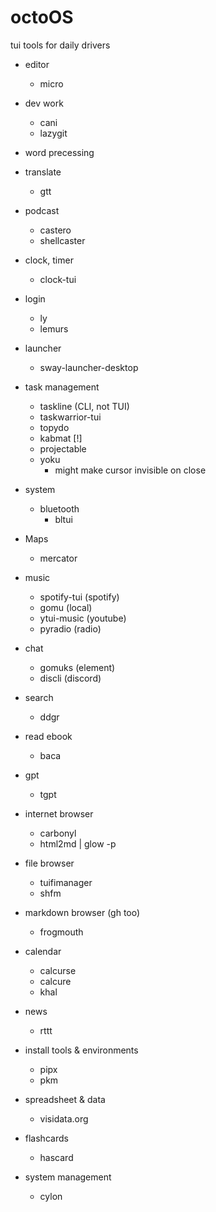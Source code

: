 # octoOS
tui tools for daily drivers

* editor
  * micro

* dev work
  * cani
  * lazygit

* word precessing

* translate
  * gtt

* podcast
  * castero
  * shellcaster

* clock, timer
  * clock-tui

* login
  * ly
  * lemurs

* launcher
  * sway-launcher-desktop

* task management
  * taskline (CLI, not TUI)
  * taskwarrior-tui
  * topydo
  * kabmat [!]
  * projectable
  * yoku
    * might make cursor invisible on close

* system
  * bluetooth
    * bltui

* Maps
  * mercator
    
* music
  * spotify-tui (spotify)
  * gomu (local)
  * ytui-music (youtube)
  * pyradio (radio)
  
* chat
  * gomuks (element)
  * discli (discord)
  
* search
  * ddgr 

* read ebook
  * baca

* gpt
  * tgpt

* internet browser
  * carbonyl
  * html2md | glow -p

* file browser
  * tuifimanager
  * shfm

* markdown browser (gh too)
  * frogmouth
  
* calendar
  * calcurse
  * calcure
  * khal
  
* news
  * rttt
  
* install tools & environments
  * pipx
  * pkm

* spreadsheet & data
  * visidata.org

* flashcards
  * hascard

* system management
  * cylon


